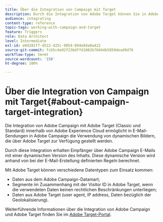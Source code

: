 ```yaml
---
title: Über die Integration von Campaign mit Target
description: Durch die Integration von Adobe Target können Sie in Adobe Target erstellte dynamische Bilder in Adobe Campaign-Nachrichten einfügen.
audience: integrating
content-type: reference
topic-tags: working-with-campaign-and-target
feature: Triggers
role: Data Architect
level: Intermediate
exl-id: e0d281f7-d522-425c-9854-894e84a0a422
source-git-commit: fcb5c4a92f23bdffd1082b7b044b5859dead9d70
workflow-type: tm+mt
source-wordcount: '158'
ht-degree: 100%

---
```


# Über die Integration von Campaign mit Target{#about-campaign-target-integration}

Die Integration von Adobe Campaign mit Adobe Target (Classic und Standard) innerhalb von Adobe Experience Cloud ermöglicht in E-Mail-Sendungen in Adobe Campaign die Verwendung von dynamischen Bildern, die über Adobe Target zur Verfügung gestellt werden.

Durch diese Integration erhalten Empfänger über Adobe Campaign E-Mails mit einer dynamischen Version des Inhalts. Diese dynamische Version wird anhand von bei der E-Mail-Erstellung definierten Regeln berechnet.

Mit Adobe Target können verschiedene Datentypen zum Einsatz kommen:

* Daten aus dem Adobe Campaign-Datamart;
* Segmente im Zusammenhang mit der Visitor ID in Adobe Target, wenn die verwendeten Daten keinen rechtlichen Beschränkungen unterliegen;
* Daten aus Adobe Target (user agent, IP address, Daten bezüglich der Geolokalisierung).

Weiterführende Informationen über die Integration von Adobe Campaign und Adobe Target finden Sie im [Adobe Target-Portal](https://experienceleague.adobe.com/docs/target/using/integrate/campaign-and-target.html?lang=de).
